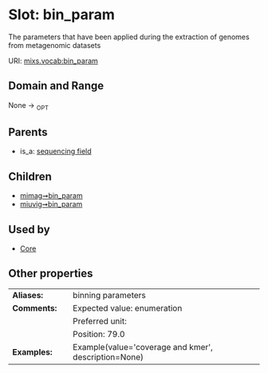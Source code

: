 
# Slot: bin_param


The parameters that have been applied during the extraction of genomes from metagenomic datasets

URI: [mixs.vocab:bin_param](https://w3id.org/mixs/vocab/bin_param)


## Domain and Range

None ->  <sub>OPT</sub> 

## Parents

 *  is_a: [sequencing field](sequencing_field.md)

## Children

 *  [mimag➞bin_param](mimag_bin_param.md)
 *  [miuvig➞bin_param](miuvig_bin_param.md)

## Used by

 * [Core](Core.md)

## Other properties

|  |  |  |
| --- | --- | --- |
| **Aliases:** | | binning parameters |
| **Comments:** | | Expected value: enumeration |
|  | | Preferred unit:  |
|  | | Position: 79.0 |
| **Examples:** | | Example(value='coverage and kmer', description=None) |

